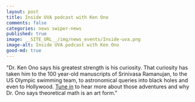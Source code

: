 ```yaml
---
layout: post
title: Inside UVA podcast with Ken Ono
comments: false
categories: news swiper-news
published: true
image: __SITE_URL__/img/news_events/Inside-uva.png
image-alt: Inside UVA podcast with Ken Ono
good-md: true
---
```


"Dr. Ken Ono says his greatest strength is his curiosity. That curiosity has taken him to the 100 year-old manuscripts of Srinivasa Ramanujan, to the US Olympic swimming team, to astronomical queries into black holes and even to Hollywood. [Tune in](https://podcasts.apple.com/us/podcast/inside-uva-with-math-professor-movie-producer-ken-ono/id1583612307?i=1000560592551) to hear more about those adventures and why Dr. Ono says theoretical math is an art form."

